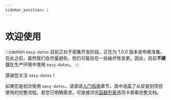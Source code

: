 ```yaml
---
sidebar_position: 1
---
```


# 欢迎使用

:::caution
`easy-dates` 目前正处于密集开发阶段，正在为 1.0.0 版本发布做准备。在此之前，虽然我们会尽量避免，但仍可能存在一些破坏性变更。因此，目前**不建议**在生产环境中使用 `easy-dates`。
:::

感谢您关注 `easy-dates`！

如果您是初次使用 `easy-dates`，请查阅[入门指南](introduction)章节，其中涵盖了从安装到项目使用的完整流程。若您已明确需求，可直接浏览[函数列表](functions)选项卡查看完整文档。